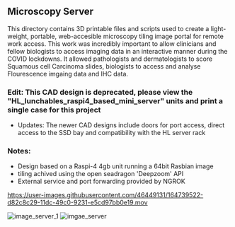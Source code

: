 ## Microscopy Server ##
This directory contains 3D printable files and scripts used to create a light-weight, portable, web-accesible microscopy tiling image portal for remote work access.
This work was incredibly important to allow clinicians and fellow biologists to access imaging data in an interactive manner during the COVID lockdowns. It allowed pathologists and dermatologists to score Squamous cell Carcinoma slides, biologists to access and analyse Flourescence imgaing data and IHC data.

### Edit: This CAD design is deprecated, please view the "HL_lunchables_raspi4_based_mini_server" units and print a single case for this project
  - Updates: The newer CAD designs include doors for port access, direct access to the SSD bay and compatibility with the HL server rack
  
### Notes:
- Design based on a Raspi-4 4gb unit running a 64bit Rasbian image
- tiling achived using the open seadragon 'Deepzoom' API
- External service and port forwarding provided by NGROK

https://user-images.githubusercontent.com/46449131/164739522-d82c8c29-11dc-49c0-9231-e5cd97bb0e19.mov

![image_server_1](https://user-images.githubusercontent.com/46449131/164740307-ced482df-68f4-451e-859c-0e5f052af715.png)
![imgae_server](https://user-images.githubusercontent.com/46449131/164740312-cb575d75-9696-4e97-ae30-94b3f6a995f5.png)

